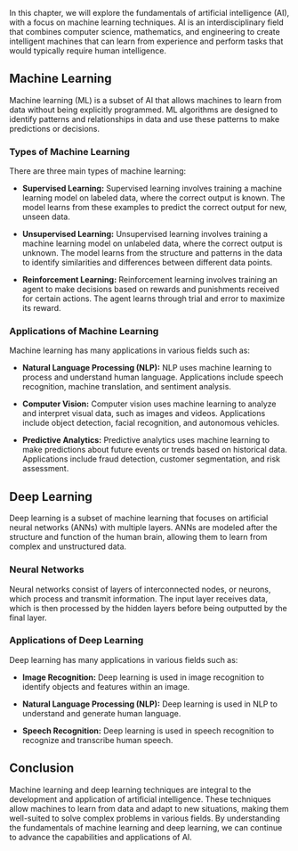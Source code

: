 
In this chapter, we will explore the fundamentals of artificial intelligence (AI), with a focus on machine learning techniques. AI is an interdisciplinary field that combines computer science, mathematics, and engineering to create intelligent machines that can learn from experience and perform tasks that would typically require human intelligence.

Machine Learning
----------------

Machine learning (ML) is a subset of AI that allows machines to learn from data without being explicitly programmed. ML algorithms are designed to identify patterns and relationships in data and use these patterns to make predictions or decisions.

### Types of Machine Learning

There are three main types of machine learning:

* **Supervised Learning:** Supervised learning involves training a machine learning model on labeled data, where the correct output is known. The model learns from these examples to predict the correct output for new, unseen data.

* **Unsupervised Learning:** Unsupervised learning involves training a machine learning model on unlabeled data, where the correct output is unknown. The model learns from the structure and patterns in the data to identify similarities and differences between different data points.

* **Reinforcement Learning:** Reinforcement learning involves training an agent to make decisions based on rewards and punishments received for certain actions. The agent learns through trial and error to maximize its reward.

### Applications of Machine Learning

Machine learning has many applications in various fields such as:

* **Natural Language Processing (NLP):** NLP uses machine learning to process and understand human language. Applications include speech recognition, machine translation, and sentiment analysis.

* **Computer Vision:** Computer vision uses machine learning to analyze and interpret visual data, such as images and videos. Applications include object detection, facial recognition, and autonomous vehicles.

* **Predictive Analytics:** Predictive analytics uses machine learning to make predictions about future events or trends based on historical data. Applications include fraud detection, customer segmentation, and risk assessment.

Deep Learning
-------------

Deep learning is a subset of machine learning that focuses on artificial neural networks (ANNs) with multiple layers. ANNs are modeled after the structure and function of the human brain, allowing them to learn from complex and unstructured data.

### Neural Networks

Neural networks consist of layers of interconnected nodes, or neurons, which process and transmit information. The input layer receives data, which is then processed by the hidden layers before being outputted by the final layer.

### Applications of Deep Learning

Deep learning has many applications in various fields such as:

* **Image Recognition:** Deep learning is used in image recognition to identify objects and features within an image.

* **Natural Language Processing (NLP):** Deep learning is used in NLP to understand and generate human language.

* **Speech Recognition:** Deep learning is used in speech recognition to recognize and transcribe human speech.

Conclusion
----------

Machine learning and deep learning techniques are integral to the development and application of artificial intelligence. These techniques allow machines to learn from data and adapt to new situations, making them well-suited to solve complex problems in various fields. By understanding the fundamentals of machine learning and deep learning, we can continue to advance the capabilities and applications of AI.
